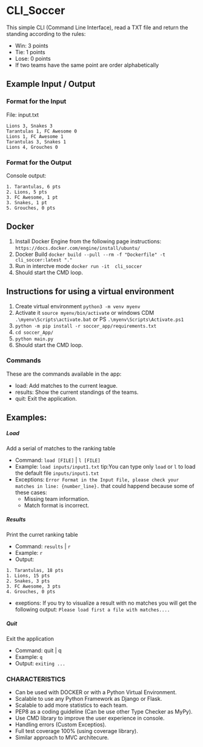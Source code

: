 # CLI_Soccer
This simple CLI (Command Line Interface), read a TXT file and return the standing according
to the rules:
- Win: 3 points 
- Tie: 1 points
- Lose: 0 points 
- If two teams have the same point are order alphabetically

## Example Input / Output
### Format for the Input
File: input.txt
```
Lions 3, Snakes 3
Tarantulas 1, FC Awesome 0
Lions 1, FC Awesome 1
Tarantulas 3, Snakes 1
Lions 4, Grouches 0
```
### Format for the Output
Console output:
```
1. Tarantulas, 6 pts
2. Lions, 5 pts
3. FC Awesome, 1 pt
3. Snakes, 1 pt
5. Grouches, 0 pts
```

## Docker
1. Install Docker Engine from the following page instructions: `https://docs.docker.com/engine/install/ubuntu/`
2. Docker Build `docker build --pull --rm -f "Dockerfile" -t cli_soccer:latest "."`
3. Run in interctve mode `docker run -it  cli_soccer`
4. Should start the CMD loop.

## Instructions for using a virtual environment 
1. Create virtual environment `python3 -m venv myenv`
2. Activate it `source myenv/bin/activate` or windows CDM `.\myenv\Scripts\activate.bat` or PS `.\myenv\Scripts\Activate.ps1` 
3. `python -m pip install -r soccer_app/requirements.txt`
4. `cd soccer_App/`
5. `python main.py`
6. Should start the CMD loop.

### Commands
These are the commands available in the app:
- load: Add matches to the current league.
- results: Show the current standings of the teams.
- quit: Exit the application.

## Examples:
##### Load
Add a serial of matches to the ranking table
- Command: `load [FILE]` | `l [FILE]`
- Example: `load inputs/input1.txt`
tip:You can type only `load` or `l` to load the default file `inputs/input1.txt`
- Exceptions: `Error Format in the Input File, please check your matches in line: {number_line}.` that could happend because some of these cases:
  - Missing team information.
  - Match format is incorrect.

##### Results
Print the curret ranking table
- Command: `results` | `r`
- Example: `r`
- Output: 
```
1. Tarantulas, 18 pts
1. Lions, 15 pts
2. Snakes, 3 pts
3. FC Awesome, 3 pts
4. Grouches, 0 pts
```
- exeptions: If you try to visualize a result with no matches you will get the following output:
`Please load first a file with matches....`

##### Quit
Exit the application
- Command: quit | q
- Example: `q`
- Output: `exiting ... `

### CHARACTERISTICS
- Can be used with DOCKER or with a Python Virtual Environment.
- Scalable to use any Python Framework as Django or Flask.
- Scalable to add more statistics to each team.
- PEP8 as a coding guideline (Can be use other Type Checker as MyPy).
- Use CMD library to improve the user experience in console.
- Handling errors (Custom Exceptios). 
- Full test coverage 100% (using coverage library).
- Similar approach to MVC architecure. 
